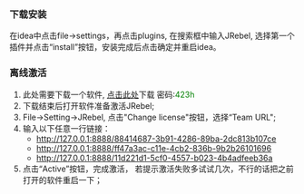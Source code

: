 ### **下载安装**
在idea中点击file->settings，再点击plugins, 在搜索框中输入JRebel, 选择第一个插件并点击“install”按钮，安装完成后点击确定并重启idea。

### **离线激活**
1. 此处需要下载一个软件, [点击此处](https://wwi.lanzoup.com/iaWNwhnw7xc)下载 密码:<font color=green>423h</font>
3. 下载结束后打开软件准备激活JRebel;
2. File->Setting->JRebel, 点击"Change license"按钮，选择“Team URL";
3. 输入以下任意一行链接：
    - http://127.0.0.1:8888/88414687-3b91-4286-89ba-2dc813b107ce
    - http://127.0.0.1:8888/ff47a3ac-c11e-4cb2-836b-9b2b26101696
    - http://127.0.0.1:8888/11d221d1-5cf0-4557-b023-4b4adfeeb36a
4. 点击“Active”按钮，完成激活， 若提示激活失败多试试几次，不行的话把之前打开的软件重启一下；
